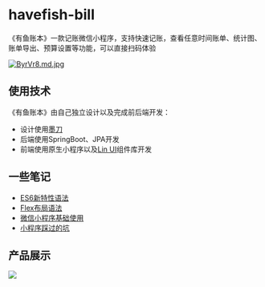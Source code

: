 
# havefish-bill
《有鱼账本》一款记账微信小程序，支持快速记账，查看任意时间账单、统计图、账单导出、预算设置等功能，可以直接扫码体验

[![ByrVr8.md.jpg](https://s1.ax1x.com/2020/11/03/ByrVr8.md.jpg)](https://imgchr.com/i/ByrVr8)

## 使用技术
《有鱼账本》由自己独立设计以及完成前后端开发：
* 设计使用[墨刀](https://modao.cc/)
* 后端使用SpringBoot、JPA开发
* 前端使用原生小程序以及[Lin UI](https://doc.mini.talelin.com/)组件库开发

## 一些笔记
* [ES6新特性语法](https://www.notion.so/ES6-6252b4b2481947e08dad04b2843a4749)
* [Flex布局语法](https://www.notion.so/Flex-172b26397f3a4e338b8745cffe2f979a)
* [微信小程序基础使用](https://www.notion.so/d2327a8ec499461ea7c8f6c671561909)
* [小程序踩过的坑](https://www.notion.so/f66515bdf9124094b3b8216494fe65af)

## 产品展示
![](https://tva1.sinaimg.cn/large/0081Kckwly1gm792f5juaj31hc0u0wfk.jpg)
